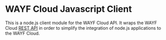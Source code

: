 # WAYF Cloud Javascript Client

This is a node.js client module for the WAYF Cloud API.
It wraps the WAYF Cloud [REST API](https://wayf-cloud.readme.io/v1/reference) in order to simplify the integration of node.js applications to the WAYF Cloud.
